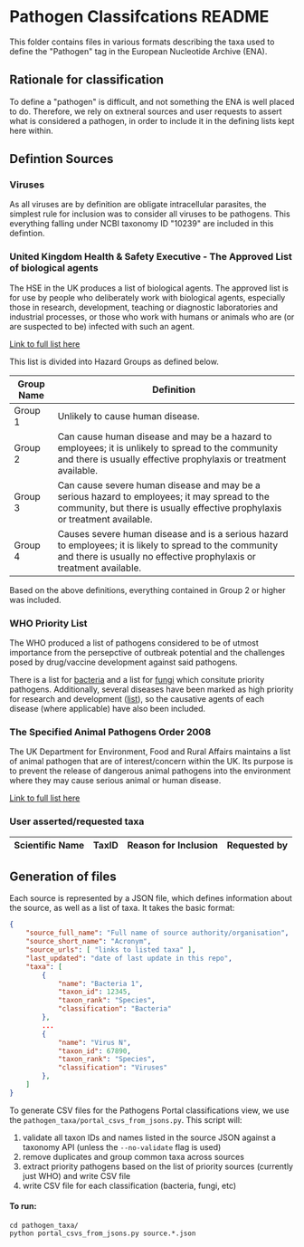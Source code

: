 # Pathogen Classifcations README
This folder contains files in various formats describing the taxa used to define the "Pathogen" tag in the European Nucleotide Archive (ENA).

## Rationale for classification

To define a "pathogen" is difficult, and not something the ENA is well placed to do. Therefore, we rely on extneral sources and user requests to assert what is considered a pathogen, in order to include it in the defining lists kept here within.

## Defintion Sources

### Viruses
As all viruses are by definition are obligate intracellular parasites, the simplest rule for inclusion was to consider all viruses to be pathogens. This everything falling under NCBI taxonomy ID "10239" are included in this defintion.

### United Kingdom Health & Safety Executive - The Approved List of biological agents
The HSE in the UK produces a list of biological agents. The approved list is for use by people who deliberately work with biological agents, especially those in research, development, teaching or diagnostic laboratories and industrial processes, or those who work with humans or animals who are (or are suspected to be) infected with such an agent.

[Link to full list here](https://www.hse.gov.uk/pubns/misc208.htm)

This list is divided into Hazard Groups as defined below.

| Group Name | Definition |
| ---------- | ---------- |
| Group 1 | Unlikely to cause human disease. |
| Group 2 | Can cause human disease and may be a hazard to employees; it is unlikely to spread to the community and there is usually effective prophylaxis or treatment available.|
| Group 3 | Can cause severe human disease and may be a serious hazard to employees; it may spread to the community, but there is usually effective prophylaxis or treatment available.|
| Group 4 | Causes severe human disease and is a serious hazard to employees; it is likely to spread to the community and there is usually no effective prophylaxis or treatment available.|

Based on the above definitions, everything contained in Group 2 or higher was included.

### WHO Priority List
The WHO produced a list of pathogens considered to be of utmost importance from the persepctive of outbreak potential and the challenges posed by drug/vaccine development against said pathogens.

There is a list for [bacteria](https://www.who.int/publications/i/item/9789240093461) and a list for [fungi](https://www.who.int/publications/i/item/9789240060241) which consitute priority pathogens. Additionally, several diseases have been marked as high priority for research and development ([list](https://www.who.int/activities/prioritizing-diseases-for-research-and-development-in-emergency-contexts)), so the causative agents of each disease (where applicable) have also been included.

### The Specified Animal Pathogens Order 2008

The UK Department for Environment, Food and Rural Affairs maintains a list of animal pathogen that are of interest/concern within the UK. Its purpose is to prevent the release of dangerous animal pathogens into the environment where they may cause serious animal or human disease.

[Link to full list here](https://www.legislation.gov.uk/uksi/2008/944/schedule/1/made)

### User asserted/requested taxa

| Scientific Name | TaxID | Reason for Inclusion | Requested by |
| ---------- | ------- | --------- | ------- |


## Generation of files

Each source is represented by a JSON file, which defines information about the source, as well as a list of taxa. It takes the basic format:

```json
{
    "source_full_name": "Full name of source authority/organisation",
    "source_short_name": "Acronym",
    "source_urls": [ "links to listed taxa" ],
    "last_updated": "date of last update in this repo",
    "taxa": [
        {
            "name": "Bacteria 1",
            "taxon_id": 12345,
            "taxon_rank": "Species",
            "classification": "Bacteria"
        },
        ...
        {
            "name": "Virus N",
            "taxon_id": 67890,
            "taxon_rank": "Species",
            "classification": "Viruses"
        },
    ]
}
```

To generate CSV files for the Pathogens Portal classifications view, we use the `pathogen_taxa/portal_csvs_from_jsons.py`. This script will:

1. validate all taxon IDs and names listed in the source JSON against a taxonomy API (unless the `--no-validate` flag is used)
2. remove duplicates and group common taxa across sources
3. extract priority pathogens based on the list of priority sources (currently just WHO) and write CSV file
4. write CSV file for each classification (bacteria, fungi, etc)

#### To run:
```
cd pathogen_taxa/
python portal_csvs_from_jsons.py source.*.json
```